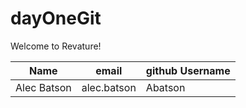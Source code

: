 # dayOneGit

Welcome to Revature!

| Name | email | github Username |
| ---- | ----- | --------------- |
| Alec Batson| alec.batson | Abatson |
